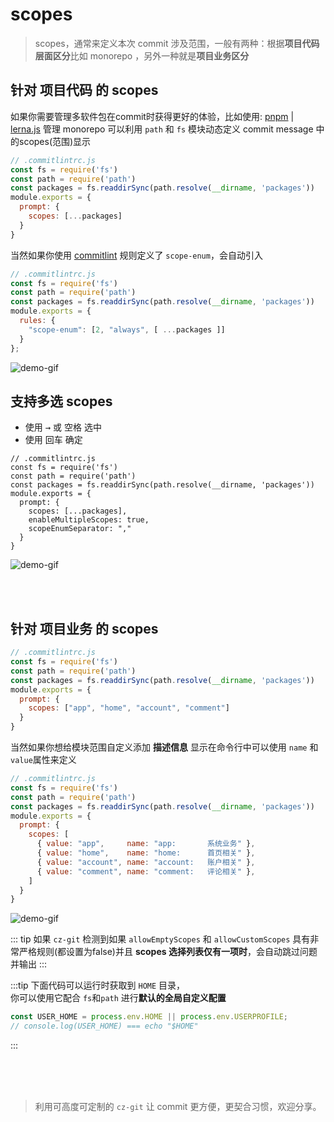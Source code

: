 # scopes

> scopes，通常来定义本次 commit 涉及范围，一般有两种：根据**项目代码层面区分**比如 monorepo ，另外一种就是**项目业务区分**

## 针对 项目代码 的 scopes

如果你需要管理多软件包在commit时获得更好的体验，比如使用: [pnpm](https://pnpm.io/) | [lerna.js](https://lerna.js.org/) 管理 monorepo 可以利用 `path` 和 `fs` 模块动态定义 commit message 中的scopes(范围)显示

```js
// .commitlintrc.js 
const fs = require('fs')
const path = require('path')
const packages = fs.readdirSync(path.resolve(__dirname, 'packages'))
module.exports = {
  prompt: { 
    scopes: [...packages] 
  }
}
```

当然如果你使用 [commitlint](https://github.com/conventional-changelog/commitlint) 规则定义了 `scope-enum`，会自动引入

```js
// .commitlintrc.js 
const fs = require('fs')
const path = require('path')
const packages = fs.readdirSync(path.resolve(__dirname, 'packages'))
module.exports = {
  rules: {
    "scope-enum": [2, "always", [ ...packages ]]
  }
};
```

![demo-gif](https://user-images.githubusercontent.com/40693636/172984678-b187607e-e67d-43b4-93e5-3d359f5044a9.gif)

## 支持多选 scopes

- 使用 <kbd>→</kbd> 或 <kbd>空格</kbd> 选中
- 使用 <kbd>回车</kbd> 确定

```js{8,9}
// .commitlintrc.js 
const fs = require('fs')
const path = require('path')
const packages = fs.readdirSync(path.resolve(__dirname, 'packages'))
module.exports = {
  prompt: { 
    scopes: [...packages],
    enableMultipleScopes: true,
    scopeEnumSeparator: "," 
  }
}
```

![demo-gif](https://user-images.githubusercontent.com/40693636/170836009-26331ad3-8e7f-4183-a4af-15372b6420d6.gif)

<br>
<br>

## 针对 项目业务 的 scopes

```js
// .commitlintrc.js 
const fs = require('fs')
const path = require('path')
const packages = fs.readdirSync(path.resolve(__dirname, 'packages'))
module.exports = {
  prompt: {
    scopes: ["app", "home", "account", "comment"] 
  }
}
```

当然如果你想给模块范围自定义添加 **描述信息** 显示在命令行中可以使用 `name` 和 `value`属性来定义

```js
// .commitlintrc.js 
const fs = require('fs')
const path = require('path')
const packages = fs.readdirSync(path.resolve(__dirname, 'packages'))
module.exports = {
  prompt: {
    scopes: [
      { value: "app",     name: "app:       系统业务" },
      { value: "home",    name: "home:      首页相关" },
      { value: "account", name: "account:   账户相关" },
      { value: "comment", name: "comment:   评论相关" },
    ]
  }
}
```

![demo-gif](https://user-images.githubusercontent.com/40693636/172988729-b76510d8-108b-4588-a748-86042da3d5ef.gif)

::: tip
如果 `cz-git` 检测到如果 `allowEmptyScopes` 和 `allowCustomScopes` 具有非常严格规则(都设置为false)并且 **scopes 选择列表仅有一项时**，会自动跳过问题并输出
:::

:::tip
下面代码可以运行时获取到 `HOME` 目录，<br>你可以使用它配合 `fs`和`path` 进行**默认的全局自定义配置**

```js
const USER_HOME = process.env.HOME || process.env.USERPROFILE;
// console.log(USER_HOME) === echo "$HOME"
```

:::


<br>
<br>
<br>

> 利用可高度可定制的 `cz-git` 让 commit 更方便，更契合习惯，欢迎分享。
